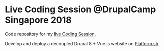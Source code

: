# Live Coding Session @DrupalCamp Singapore 2018

Code repository for my [live Coding Session](https://www.drupalcamp.sg/sessions/live-coding-session-develop-scratch-and-deploy-production-decoupled-drupal-8-vuejs-site). 

Develop and deploy a decoupled Drupal 8 + Vue.js website on [Platform.sh](https://platform.sh).
